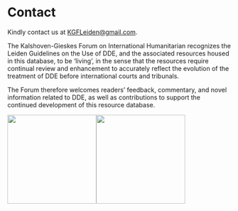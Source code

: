 # Contact

Kindly contact us at <KGFLeiden@gmail.com>.

The Kalshoven-Gieskes Forum on International Humanitarian recognizes the Leiden Guidelines on the Use of DDE, and the associated resources housed in this database, to be ‘living’, in the sense that the resources require continual review and enhancement to accurately reflect the evolution of the treatment of DDE before international courts and tribunals. 

The Forum therefore welcomes readers’ feedback, commentary, and novel information related to DDE, as well as contributions to support the continued development of this resource database. 

<img src="/assets/KGF-logo-hidef.jpg" width="200" height="200"><img src="/assets/Leiden-logo-hidef.jpg" width="200" height="200">
